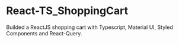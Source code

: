 # React-TS_ShoppingCart
Builded a ReactJS shopping cart with Typescript, Material UI, Styled Components and React-Query.
